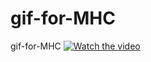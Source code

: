 # gif-for-MHC
gif-for-MHC
[![Watch the video](https://www.z4a.net/images/2022/11/02/2022-11-02-20.13.15.png)](https://gorilla.cdnja.co/v/o7/o7OAQ.mp4?token=gSnki49A5CTeoxh8xbP9gw&expires=1667394668)
